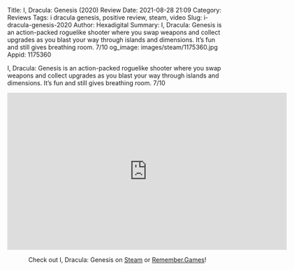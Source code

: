 Title: I, Dracula: Genesis (2020) Review
Date: 2021-08-28 21:09
Category: Reviews
Tags: i dracula genesis, positive review, steam, video
Slug: i-dracula-genesis-2020
Author: Hexadigital
Summary: I, Dracula: Genesis is an action-packed roguelike shooter where you swap weapons and collect upgrades as you blast your way through islands and dimensions. It’s fun and still gives breathing room. 7/10
og_image: images/steam/1175360.jpg
Appid: 1175360

I, Dracula: Genesis is an action-packed roguelike shooter where you swap weapons and collect upgrades as you blast your way through islands and dimensions. It’s fun and still gives breathing room. 7/10

<center><iframe src="https://www.youtube.com/embed/bbwHjaXYF_k?feature=oembed" allow="accelerometer; autoplay; encrypted-media; gyroscope; picture-in-picture" width="640" height="360" frameborder="0"></iframe>

Check out I, Dracula: Genesis on [Steam](https://store.steampowered.com/app/1175360/?curator_clanid=34633900) or [Remember.Games](https://remember.games/game/1210/)!</center>